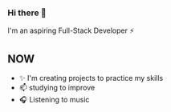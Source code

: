 ### Hi there 👋

I'm an aspiring Full-Stack Developer ⚡

## NOW

- ✨ I'm creating projects to practice my skills
- 📫 studying to improve
- 🎧 Listening to music

<!--
**Ch3CoX/ch3CoX** is a ✨ _special_ ✨ repository because its `README.md` (this file) appears on your GitHub profile.

Here are some ideas to get you started:

- 🔭 I’m currently working on ...
- 🌱 I’m currently learning ...
- 👯 I’m looking to collaborate on ...
- 🤔 I’m looking for help with ...
- 💬 Ask me about ...
- 📫 How to reach me: ...
- 😄 Pronouns: ...
- ⚡ Fun fact: ...
 -->

